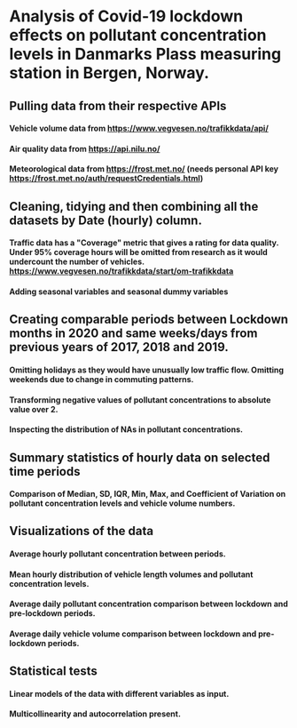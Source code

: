 # Analysis of Covid-19 lockdown effects on pollutant concentration levels in Danmarks Plass measuring station in Bergen, Norway.

## Pulling data from their respective APIs
#### Vehicle volume data from https://www.vegvesen.no/trafikkdata/api/
#### Air quality data from https://api.nilu.no/
#### Meteorological data from https://frost.met.no/ (needs personal API key https://frost.met.no/auth/requestCredentials.html)

## Cleaning, tidying and then combining all the datasets by Date (hourly) column. 
#### Traffic data has a "Coverage" metric that gives a rating for data quality. Under 95% coverage hours will be omitted from research as it would undercount the number of vehicles. https://www.vegvesen.no/trafikkdata/start/om-trafikkdata
#### Adding seasonal variables and seasonal dummy variables 

## Creating comparable periods between Lockdown months in 2020 and same weeks/days from previous years of 2017, 2018 and 2019.
#### Omitting holidays as they would have unusually low traffic flow. Omitting weekends due to change in commuting patterns. 
#### Transforming negative values of pollutant concentrations to absolute value over 2.
#### Inspecting the distribution of NAs in pollutant concentrations.

## Summary statistics of hourly data on selected time periods
#### Comparison of Median, SD, IQR, Min, Max, and Coefficient of Variation on pollutant concentration levels and vehicle volume numbers. 

## Visualizations of the data
#### Average hourly pollutant concentration between periods.
#### Mean hourly distribution of vehicle length volumes and pollutant concentration levels.
#### Average daily pollutant concentration comparison between lockdown and pre-lockdown periods.
#### Average daily vehicle volume comparison between lockdown and pre-lockdown periods.

## Statistical tests
#### Linear models of the data with different variables as input.
#### Multicollinearity and autocorrelation present.
